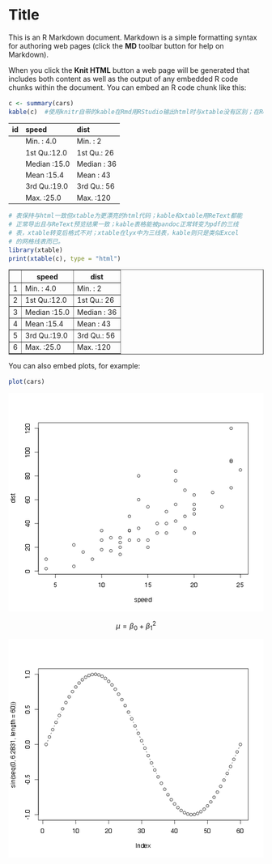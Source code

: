 Title
========================================================

This is an R Markdown document. Markdown is a simple formatting syntax for authoring web pages (click the **MD** toolbar button for help on Markdown).

When you click the **Knit HTML** button a web page will be generated that includes both content as well as the output of any embedded R code chunks within the document. You can embed an R code chunk like this:


```r
c <- summary(cars)
kable(c)  #使用knitr自带的kable在Rmd用RStudio输出html时与xtable没有区别；在ReText中kable
```

|id  |    speed       |     dist      |
|:---|:---------------|:--------------|
|    |Min.   : 4.0    |Min.   :  2    |
|    |1st Qu.:12.0    |1st Qu.: 26    |
|    |Median :15.0    |Median : 36    |
|    |Mean   :15.4    |Mean   : 43    |
|    |3rd Qu.:19.0    |3rd Qu.: 56    |
|    |Max.   :25.0    |Max.   :120    |

```r
# 表保持与html一致但xtable为更漂亮的html代码；kable和xtable用ReText都能
# 正常导出且与ReText预览结果一致；kable表格能被pandoc正常转变为pdf的三线
# 表，xtable转变后格式不对；xtable在lyx中为三线表，kable则只是类似Excel
# 的网格线表而已。
library(xtable)
print(xtable(c), type = "html")
```

<!-- html table generated in R 3.0.2 by xtable 1.7-1 package -->
<!-- Wed Jan  1 16:44:42 2014 -->
<TABLE border=1>
<TR> <TH>  </TH> <TH>     speed </TH> <TH>      dist </TH>  </TR>
  <TR> <TD align="right"> 1 </TD> <TD> Min.   : 4.0   </TD> <TD> Min.   :  2   </TD> </TR>
  <TR> <TD align="right"> 2 </TD> <TD> 1st Qu.:12.0   </TD> <TD> 1st Qu.: 26   </TD> </TR>
  <TR> <TD align="right"> 3 </TD> <TD> Median :15.0   </TD> <TD> Median : 36   </TD> </TR>
  <TR> <TD align="right"> 4 </TD> <TD> Mean   :15.4   </TD> <TD> Mean   : 43   </TD> </TR>
  <TR> <TD align="right"> 5 </TD> <TD> 3rd Qu.:19.0   </TD> <TD> 3rd Qu.: 56   </TD> </TR>
  <TR> <TD align="right"> 6 </TD> <TD> Max.   :25.0   </TD> <TD> Max.   :120   </TD> </TR>
   </TABLE>


You can also embed plots, for example:


```r
plot(cars)
```

![plot of chunk unnamed-chunk-2](figure/unnamed-chunk-2.png) 


$$
\mu = \beta_0 + {\beta_1}^2
$$

![plot of chunk 360度sin图](figure/360度sin图.png) 

